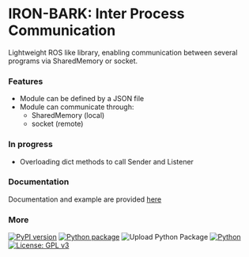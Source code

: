 # IRON-BARK: Inter Process Communication

Lightweight ROS like library, enabling communication between several programs via SharedMemory or socket.

### Features
* Module can be defined by a JSON file
* Module can communicate through:
  * SharedMemory (local)
  * socket (remote)

### In progress
* Overloading dict methods to call Sender and Listener

### Documentation
Documentation and example are provided [here](https://github.com/Zentetsu/IRONBark/wiki)

### More
[![PyPI version](https://badge.fury.io/py/IRONbark.svg)](https://badge.fury.io/py/IRONbark)
[![Python package](https://github.com/Zentetsu/IRONbark/actions/workflows/python-package.yml/badge.svg?branch=master)](https://github.com/Zentetsu/IRONbark/actions/workflows/python-package.yml)
![Upload Python Package](https://github.com/Zentetsu/IRONbark/workflows/Upload%20Python%20Package/badge.svg)
[![Python](https://shields.io/badge/python-3.10-blue.svg)](https://www.python.org/downloads/release/python-380/)
[![License: GPL v3](https://img.shields.io/badge/License-GPL%20v3-blue.svg)](http://www.gnu.org/licenses/gpl-3.0)
